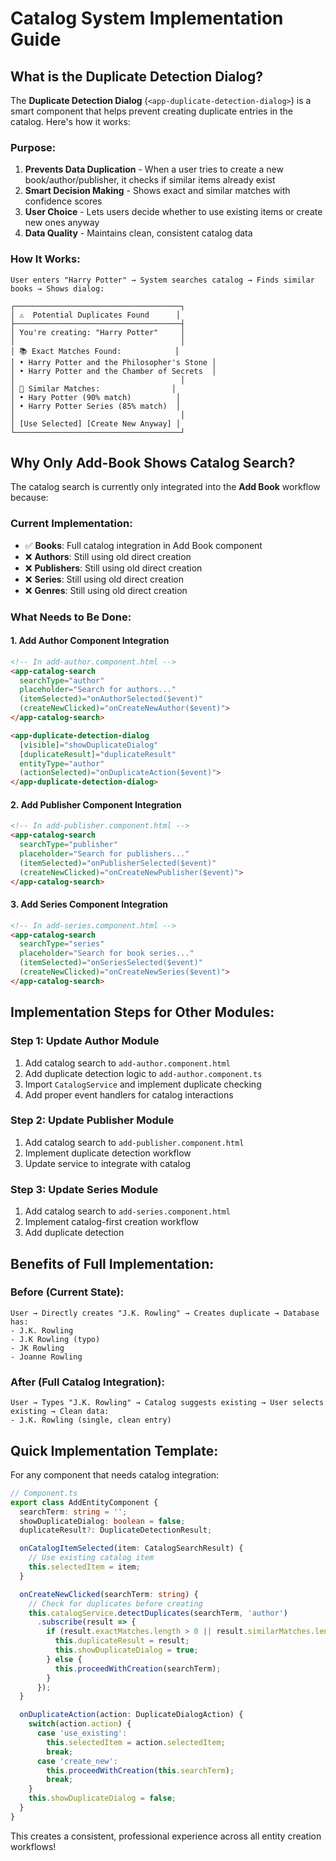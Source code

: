 # Catalog System Implementation Guide

## What is the Duplicate Detection Dialog?

The **Duplicate Detection Dialog** (`<app-duplicate-detection-dialog>`) is a smart component that helps prevent creating duplicate entries in the catalog. Here's how it works:

### Purpose:
1. **Prevents Data Duplication** - When a user tries to create a new book/author/publisher, it checks if similar items already exist
2. **Smart Decision Making** - Shows exact and similar matches with confidence scores
3. **User Choice** - Lets users decide whether to use existing items or create new ones anyway
4. **Data Quality** - Maintains clean, consistent catalog data

### How It Works:
```
User enters "Harry Potter" → System searches catalog → Finds similar books → Shows dialog:

┌─────────────────────────────────────┐
│ ⚠️  Potential Duplicates Found      │
├─────────────────────────────────────┤
│ You're creating: "Harry Potter"     │
│                                     │
│ 📚 Exact Matches Found:            │
│ • Harry Potter and the Philosopher's Stone │
│ • Harry Potter and the Chamber of Secrets  │
│                                     │
│ 📝 Similar Matches:                │
│ • Hary Potter (90% match)          │
│ • Harry Potter Series (85% match)  │
│                                     │
│ [Use Selected] [Create New Anyway] │
└─────────────────────────────────────┘
```

## Why Only Add-Book Shows Catalog Search?

The catalog search is currently only integrated into the **Add Book** workflow because:

### Current Implementation:
- ✅ **Books**: Full catalog integration in Add Book component
- ❌ **Authors**: Still using old direct creation
- ❌ **Publishers**: Still using old direct creation  
- ❌ **Series**: Still using old direct creation
- ❌ **Genres**: Still using old direct creation

### What Needs to Be Done:

#### 1. Add Author Component Integration
```html
<!-- In add-author.component.html -->
<app-catalog-search
  searchType="author"
  placeholder="Search for authors..."
  (itemSelected)="onAuthorSelected($event)"
  (createNewClicked)="onCreateNewAuthor($event)">
</app-catalog-search>

<app-duplicate-detection-dialog
  [visible]="showDuplicateDialog"
  [duplicateResult]="duplicateResult"
  entityType="author"
  (actionSelected)="onDuplicateAction($event)">
</app-duplicate-detection-dialog>
```

#### 2. Add Publisher Component Integration
```html
<!-- In add-publisher.component.html -->
<app-catalog-search
  searchType="publisher"
  placeholder="Search for publishers..."
  (itemSelected)="onPublisherSelected($event)"
  (createNewClicked)="onCreateNewPublisher($event)">
</app-catalog-search>
```

#### 3. Add Series Component Integration
```html
<!-- In add-series.component.html -->
<app-catalog-search
  searchType="series"
  placeholder="Search for book series..."
  (itemSelected)="onSeriesSelected($event)"
  (createNewClicked)="onCreateNewSeries($event)">
</app-catalog-search>
```

## Implementation Steps for Other Modules:

### Step 1: Update Author Module
1. Add catalog search to `add-author.component.html`
2. Add duplicate detection logic to `add-author.component.ts`
3. Import `CatalogService` and implement duplicate checking
4. Add proper event handlers for catalog interactions

### Step 2: Update Publisher Module
1. Add catalog search to `add-publisher.component.html`
2. Implement duplicate detection workflow
3. Update service to integrate with catalog

### Step 3: Update Series Module
1. Add catalog search to `add-series.component.html`
2. Implement catalog-first creation workflow
3. Add duplicate detection

## Benefits of Full Implementation:

### Before (Current State):
```
User → Directly creates "J.K. Rowling" → Creates duplicate → Database has:
- J.K. Rowling
- J.K Rowling (typo)
- JK Rowling
- Joanne Rowling
```

### After (Full Catalog Integration):
```
User → Types "J.K. Rowling" → Catalog suggests existing → User selects existing → Clean data:
- J.K. Rowling (single, clean entry)
```

## Quick Implementation Template:

For any component that needs catalog integration:

```typescript
// Component.ts
export class AddEntityComponent {
  searchTerm: string = '';
  showDuplicateDialog: boolean = false;
  duplicateResult?: DuplicateDetectionResult;

  onCatalogItemSelected(item: CatalogSearchResult) {
    // Use existing catalog item
    this.selectedItem = item;
  }

  onCreateNewClicked(searchTerm: string) {
    // Check for duplicates before creating
    this.catalogService.detectDuplicates(searchTerm, 'author')
      .subscribe(result => {
        if (result.exactMatches.length > 0 || result.similarMatches.length > 0) {
          this.duplicateResult = result;
          this.showDuplicateDialog = true;
        } else {
          this.proceedWithCreation(searchTerm);
        }
      });
  }

  onDuplicateAction(action: DuplicateDialogAction) {
    switch(action.action) {
      case 'use_existing':
        this.selectedItem = action.selectedItem;
        break;
      case 'create_new':
        this.proceedWithCreation(this.searchTerm);
        break;
    }
    this.showDuplicateDialog = false;
  }
}
```

This creates a consistent, professional experience across all entity creation workflows!